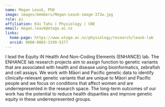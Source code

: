 ```yaml
---
name: Megan Leask, PhD
image: images/members/Megan-Leask-image-372w.jpg
role: pi
affiliation: Kāi Tahu | Physiology | CNE
email: megan.leask@otago.ac.nz
links:
  home-page: https://www.otago.ac.nz/physiology/research/leask-lab
  orcid: 0000-0003-3199-5277
---
```


I lead the Equity iN Health And Non-Coding Elements (ENHANCE) lab. The ENHANCE lab research projects aim to assign function to genetic variants that are associated with health and disease using bioinformatics, zebrafish and cell assays. We work with Māori and Pacific genetic data to identify clinically-relevant genetic variants that are unique to Māori and Pacific people and we focus on conditions that affect women and are underrepresented in the research space. The long-term outcomes of our work has the potential to reduce health disparities and improve genetic equity in these underrepresented groups.
